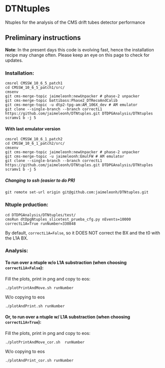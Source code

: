 # DTNtuples
Ntuples for the analysis of the CMS drift tubes detector performance

## Preliminary instructions
**Note**: 
In the present days this code is evolving fast, hence the installation recipe may change often. Please keep an eye on this page to check for updates.

### Installation:
```
cmsrel CMSSW_10_6_5_patch1
cd CMSSW_10_6_5_patch1/src/
cmsenv
git cms-merge-topic jaimeleonh:newUnpacker # phase-2 unpacker
git cms-merge-topic battibass:Phase2_DTRecoAndCalib
git cms-merge-topic -u dtp2-tpg-am:AM_106X_dev # AM emulator
git clone --single-branch --branch correctL1 https://github.com/jaimeleonh/DTNtuples.git DTDPGAnalysis/DTNtuples 
scramv1 b -j 5
```

#### With last emulator version
```
cmsrel CMSSW_10_6_1_patch2
cd CMSSW_10_6_1_patch2/src/
cmsenv
git cms-merge-topic jaimeleonh:newUnpacker # phase-2 unpacker
git cms-merge-topic -u jaimeleonh:EmulFW # AM emulator
git clone --single-branch --branch correctL1 https://github.com/jaimeleonh/DTNtuples.git DTDPGAnalysis/DTNtuples 
scramv1 b -j 5
```

##### Changing to ssh (easier to do PR)
```
git remote set-url origin git@github.com:jaimeleonh/DTNtuples.git
```


### Ntuple prduction:
```
cd DTDPGAnalysis/DTNtuples/test/
cmsRun dtDpgNtuples_slicetest_prueba_cfg.py nEvents=10000 correctL1A=True runNumber=330848
```
By default, ```correctL1A=False```, so it DOES NOT correct the BX and the t0 with the L1A BX. 


### Analysis:
#### To run over a ntuple w/o L1A substraction (when choosing ```correctL1A=False```):
Fill the plots, print in png and copy to eos: 
```
./plotPrintAndMove.sh runNumber
```
W/o copying to eos
```
./plotAndPrint.sh runNumber
```
#### Or, to run over a ntuple w/ L1A substraction (when choosing ```correctL1A=True```):
Fill the plots, print in png and copy to eos: 
```
./plotPrintAndMove_cor.sh  runNumber
```
W/o copying to eos
```
./plotAndPrint_cor.sh runNumber
```

